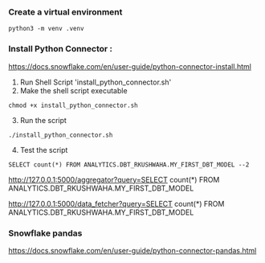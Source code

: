 ### Create a virtual environment
```
python3 -m venv .venv
```



### Install Python Connector :
https://docs.snowflake.com/en/user-guide/python-connector-install.html

1. Run Shell Script 'install_python_connector.sh'
2. Make the shell script executable
```
chmod +x install_python_connector.sh
```
3. Run the script
```
./install_python_connector.sh
```

4. Test the script
```
SELECT count(*) FROM ANALYTICS.DBT_RKUSHWAHA.MY_FIRST_DBT_MODEL --2
```

http://127.0.0.1:5000/aggregator?query=SELECT count(*) FROM ANALYTICS.DBT_RKUSHWAHA.MY_FIRST_DBT_MODEL


http://127.0.0.1:5000/data_fetcher?query=SELECT count(*) FROM ANALYTICS.DBT_RKUSHWAHA.MY_FIRST_DBT_MODEL

### Snowflake pandas
https://docs.snowflake.com/en/user-guide/python-connector-pandas.html

### 

